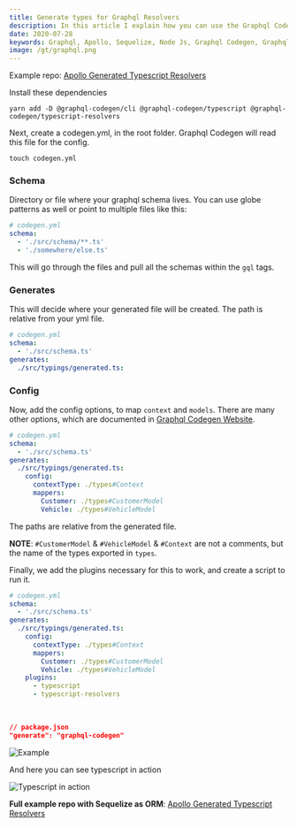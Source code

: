 ```yaml
---
title: Generate types for Graphql Resolvers
description: In this article I explain how you can use the Graphql Codegen package to automatically generate types for your resolvers. 
date: 2020-07-28
keywords: Graphql, Apollo, Sequelize, Node Js, Graphql Codegen, Graphql Tools
image: /gt/graphql.png
---
```


Example repo: [Apollo Generated Typescript Resolvers](https://github.com/medzz123/article-graphql-generated-types)

Install these dependencies

```shell
yarn add -D @graphql-codegen/cli @graphql-codegen/typescript @graphql-codegen/typescript-resolvers
```

Next, create a codegen.yml, in the root folder. Graphql Codegen will read this file for the config.

```shell
touch codegen.yml
```

### Schema

Directory or file where your graphql schema lives. You can use globe patterns as well or point to multiple files like this:

```yml
# codegen.yml
schema:
  - './src/schema/**.ts'
  - './somewhere/else.ts'
```
This will go through the files and pull all the schemas within the `gql` tags.

### Generates

This will decide where your generated file will be created. The path is relative from your yml file.

```yml
# codegen.yml
schema:
  - './src/schema.ts' 
generates:
  ./src/typings/generated.ts:
```

### Config

Now, add the config options, to map `context` and `models`. There are many other options, which are documented in [Graphql Codegen Website](https://graphql-code-generator.com/).

```yml
# codegen.yml
schema:
  - './src/schema.ts' 
generates:
  ./src/typings/generated.ts:
    config:
      contextType: ./types#Context 
      mappers:
        Customer: ./types#CustomerModel 
        Vehicle: ./types#VehicleModel
```

The paths are relative from the generated file.

**NOTE**: `#CustomerModel` &  `#VehicleModel` & `#Context` are not a comments, but the name of the types exported in `types`.

Finally, we add the plugins necessary for this to work, and create a script to run it.

```yml
# codegen.yml
schema:
  - './src/schema.ts'
generates:
  ./src/typings/generated.ts:
    config:
      contextType: ./types#Context 
      mappers: 
        Customer: ./types#CustomerModel 
        Vehicle: ./types#VehicleModel
    plugins: 
      - typescript
      - typescript-resolvers
```
<br/>

```json
// package.json
"generate": "graphql-codegen"
```

![Example](/gt/example.png)

And here you can see typescript in action

![Typescript in action](/gt/types.png)

**Full example repo with Sequelize as ORM**: [Apollo Generated Typescript Resolvers](https://github.com/medzz123/article-graphql-generated-types)